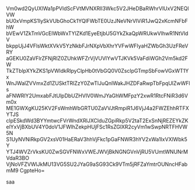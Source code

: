 Vm0wd2QyUXlWa1pPVldScFVtMVNXRll3Wkc5V2JHeDBaRWhrVlUxV2NEQlVW
bU0xVmpKS1IySkVUbGhoCk1YQlFWbTE0UzJNeVNrVlViR1JwQ2xKcmNFbFhW
bVEwV1ZkTmVGcElWbWxTYlZKd1EyeEtjbU5GYkZkaQpWRUkwVlhwR1NtVldV
bkppUjJ4VFlsWktXVkV5YzNkbFJrNXpVbXhrYVFwWFIyaHZWbGh3UzFReVRY
aGEKU0ZaVFlrZFNjRlZ0ZUhkWFZrVjVUVlYwVTJKVk5VaFdiWGh2Vm5kd2FW
TkZTblpXYkZKS1pVWldkRlpyClpHb0tVbGQ0V0ZsclpGTmpSbFowVGxWT1Yx
WnJWalZVVmxZd1ZUSktTRlZzY0ZwTlJuQnlWakJHZDFaRwpTbFpqUlZwWFls
aFNWRlY2UmxabFJtUlpDbUZHVlV0WmJYaGhWMFpzY2xwR1RtcFNiR3d6Vm0x
ME1GWXgKU25KV2FsWmhWbGRTU0ZaVVJtRmpiR1J6VjJ4a2FWZEhhRTFXYTJS
clpESkdWd3BYYmtwcFVrWndXRlJXClduZGpiRkp5V2taT2ExSnNjREZEYkZK
elYxVjBXbUV4Y0doV1JFWlhZekpHUjFSc1RsZGlXR2cyVm1wSwpNRTFHVW5N
S1UyNVNiRkpGV2xsV01HaERaV3hhVjFkc1pGaFNWR3hYV2xWa1IxVXlWbk5Y
YTJ4WVZrVksKU0ZwSGVFNWxVWEJWVjBkNGNGVnVjRU5VUmtWNUNrMVdaR3BO
VjNoVFZVWlJkMU13VG5SU2JYaG9aSG93Ck9VTm5jRFZaYmtrOUNncHFabmM9
CgpteHo=

saa